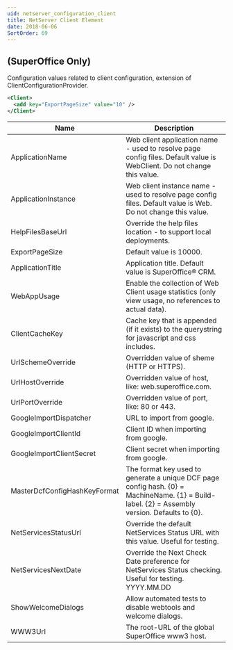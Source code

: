 ```yaml
---
uid: netserver_configuration_client
title: NetServer Client Element
date: 2018-06-06
SortOrder: 69
---
```

## (SuperOffice Only)

Configuration values related to client configuration, extension of ClientConfigurationProvider.

```xml
<Client>
  <add key="ExportPageSize" value="10" />
</Client>
```

|Name|Description|
|------------|----|
|ApplicationName|Web client application name - used to resolve page config files. Default value is WebClient. Do not change this value.|
|ApplicationInstance|Web client instance name - used to resolve page config files. Default value is Web. Do not change this value.|
|HelpFilesBaseUrl|Override the help files location - to support local deployments. |
|ExportPageSize|Default value is 10000.|
|ApplicationTitle|Application title. Default value is SuperOffice® CRM.|
|WebAppUsage|Enable the collection of Web Client usage statistics (only view usage, no references to actual data).|
|ClientCacheKey|Cache key that is appended (if it exists) to the querystring for javascript and css includes.|
|UrlSchemeOverride|Overridden value of sheme (HTTP or HTTPS).|
|UrlHostOverride|Overridden value of host, like: web.superoffice.com.|
|UrlPortOverride|Overridden value of port, like: 80 or 443.|
|GoogleImportDispatcher|URL to import from google.|
|GoogleImportClientId|Client ID when importing from google.|
|GoogleImportClientSecret|Client secret when importing from google.|
|MasterDcfConfigHashKeyFormat|The format key used to generate a unique DCF page config hash. {0} = MachineName. {1} = Build-label. {2} = Assembly version. Defaults to {0}.|
|NetServicesStatusUrl|Override the default NetServices Status URL with this value. Useful for testing.|
|NetServicesNextDate|Override the Next Check Date preference for NetServices Status checking. Useful for testing. YYYY.MM.DD|
|ShowWelcomeDialogs|Allow automated tests to disable webtools and welcome dialogs.|
|WWW3Url|The root-URL of the global SuperOffice www3 host.|